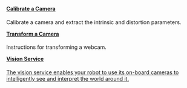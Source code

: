 <div class="container text-center">
  <div class="row">
      <div class="col hover-card">
        <a href="../calibrate/">
          <h4 style="text-align: left; margin-left: 0px; margin-top: 1em;">
              Calibrate a Camera
          </h4>
        </a>
        <p style="text-align: left;"> Calibrate a camera and extract the intrinsic and distortion parameters. </p>
      </div>
      <div class="col hover-card">
        <a href="../transform/">
          <h4 style="text-align: left; margin-left: 0px; margin-top: 1em;">
              Transform a Camera
          </h4>
        </a>
        <p style="text-align: left;"> Instructions for transforming a webcam. </p>
      </div>
      <div class="col hover-card">
          <a href="../../../services/vision">
              <h4 style="text-align: left; margin-left: 0px; margin-top: 1em;">Vision Service</h4>
              <p style="text-align: left;">The vision service enables your robot to use its on-board cameras to intelligently see and interpret the world around it.</p>
          <a>
      </div>
  </div>
</div>
